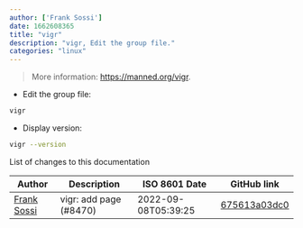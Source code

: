```yaml
---
author: ['Frank Sossi']
date: 1662608365
title: "vigr"
description: "vigr, Edit the group file."
categories: "linux"
---
```

> More information: <https://manned.org/vigr>.

- Edit the group file:

```bash
vigr
```

- Display version:

```bash
vigr --version
```
List of changes to this documentation


Author | Description | ISO 8601 Date | GitHub link
------|-----|-----|-----
[Frank Sossi](mailto:frank.sossi@gmail.com) | vigr: add page (#8470) | 2022-09-08T05:39:25 | [675613a03dc0](https://github.com/tldr-pages/tldr/commit/675613a03dc0099f6475203ac9ee3a98cf498069)

